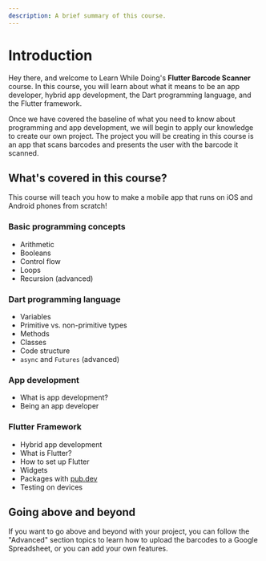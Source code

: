 ```yaml
---
description: A brief summary of this course.
---
```


# Introduction

Hey there, and welcome to Learn While Doing's **Flutter Barcode Scanner** course. In this course, you will learn about what it means to be an app developer, hybrid app development, the Dart programming language, and the Flutter framework.

Once we have covered the baseline of what you need to know about programming and app development, we will begin to apply our knowledge to create our own project. The project you will be creating in this course is an app that scans barcodes and presents the user with the barcode it scanned.

## What's covered in this course?

This course will teach you how to make a mobile app that runs on iOS and Android phones from scratch!

### Basic programming concepts

* Arithmetic
* Booleans
* Control flow
* Loops
* Recursion \(advanced\)

### Dart programming language

* Variables
* Primitive vs. non-primitive types
* Methods
* Classes
* Code structure
* `async` and `Futures` \(advanced\)

### App development

* What is app development?
* Being an app developer

### **Flutter Framework**

* Hybrid app development
* What is Flutter?
* How to set up Flutter
* Widgets
* Packages with [pub.dev](https://pub.dev)
* Testing on devices

## Going above and beyond

If you want to go above and beyond with your project, you can follow the "Advanced" section topics to learn how to upload the barcodes to a Google Spreadsheet, or you can add your own features.



